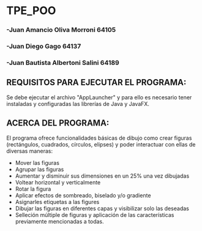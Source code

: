 # TPE_POO


### -Juan Amancio Oliva Morroni 64105
### -Juan Diego Gago 64137
### -Juan Bautista Albertoni Salini 64189

## REQUISITOS PARA EJECUTAR EL PROGRAMA:

Se debe ejecutar el archivo "AppLauncher" y para ello es necesario tener instaladas y configuradas las librerías de Java y JavaFX.

## ACERCA DEL PROGRAMA:

El programa ofrece funcionalidades básicas de dibujo como crear figuras (rectángulos, cuadrados, círculos, elipses) y poder interactuar con ellas de diversas maneras:

- Mover las figuras
- Agrupar las figuras
- Aumentar y disminuir sus dimensiones en un 25% una vez dibujadas
- Voltear horizontal y verticalmente
- Rotar la figura
- Aplicar efectos de sombreado, biselado y/o gradiente
- Asignarles etiquetas a las figures
- Dibujar las figuras en diferentes capas y visibilizar solo las deseadas
- Selleción múltiple de figuras y aplicación de las características previamente mencionadas a todas.
